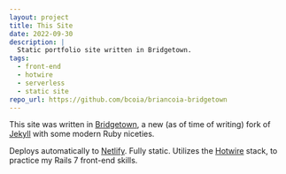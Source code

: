 ```yaml
---
layout: project
title: This Site
date: 2022-09-30
description: |
  Static portfolio site written in Bridgetown.
tags:
  - front-end
  - hotwire
  - serverless
  - static site
repo_url: https://github.com/bcoia/briancoia-bridgetown
---
```


This site was written in [Bridgetown](https://www.bridgetownrb.com/), a new (as of time of writing) fork of [Jekyll](https://jekyllrb.com/) with some modern Ruby niceties.

Deploys automatically to [Netlify](https://www.netlify.com/). Fully static. Utilizes the [Hotwire](https://hotwired.dev/) stack, to practice my Rails 7 front-end skills.
